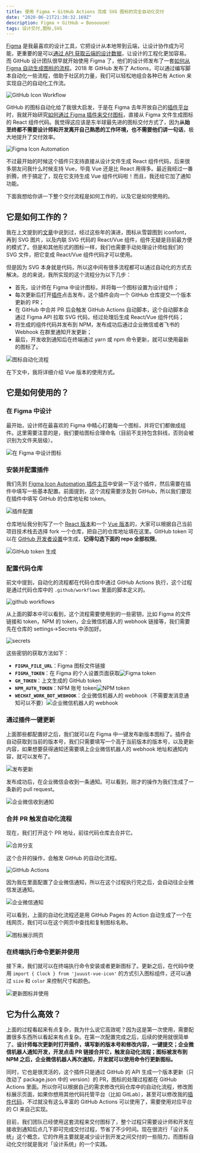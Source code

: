 ```yaml
---
title: 使用 Figma + GitHub Actions 完成 SVG 图标的完全自动化交付
date: "2020-06-21T21:30:32.169Z"
description: Figma + GitHub = Boooooom!
tags: 设计交付,图标,SVG
---
```


[Figma](https://figma.com) 是我最喜欢的设计工具，它把设计从本地带到云端，让设计协作成为可能，更重要的是可以[通过 API 获取云端的设计数据](https://www.figma.com/developers/api)，让设计的工程化更加容易。而 GitHub 设计团队很早就开始使用 Figma 了，他们的设计师发布了一套[如何从 Figma 自动生成图标的流程](https://github.blog/2018-04-12-driving-changes-from-designs/)。2018 年 GitHub 发布了 Actions，可以通过编写脚本自动化一些流程，借助于社区的力量，我们可以轻松地组合各种已有 Action 来实现自己的自动化工作流。

![GitHub Icon Workflow](./15927106065220.jpg)

GitHub 的图标自动化给了我很大启发，于是在 Figma 去年开放自己的[插件平台](https://www.figma.com/blog/plugins-are-coming-to-figma/)时，我就开始研究[如何通过 Figma 插件来交付图标](https://mp.weixin.qq.com/s/7_hb1rB2KF-1D7d2GNjl9g)，直接从 Figma 文件生成图标的 React 组件代码。我觉得这应该是东半球最先进的图标交付方式了，因为**从始至终都不需要设计师和开发离开自己熟悉的工作环境，也不需要他们讲一句话**，极大地提升了交付效率。

![Figma Icon Automation](./15927110802215.jpg)

不过最开始的时候这个插件只支持直接从设计文件生成 React 组件代码，后来很多朋友问我什么时候支持 Vue，毕竟 Vue 还是比 React 用得多。最近我经过一番折腾，终于搞定了，现在它支持生成 Vue 组件代码啦！而且，我还给它加了通知功能。

下面我想给你讲一下整个交付流程是如何工作的，以及它是如何使用的。

## 它是如何工作的？
我在上文提到的[文章](https://mp.weixin.qq.com/s/7_hb1rB2KF-1D7d2GNjl9g)中说到过，经过这些年的演进，图标从雪碧图到 iconfont，再到 SVG 图片，以及内联 SVG 代码的 React/Vue 组件，组件无疑是目前最方便的模式了。但是和其他形式的图标一样，我们也需要手动处理设计师给我们的 SVG 文件，把它变成 React/Vue 组件代码才可以使用。

但是因为 SVG 本身就是代码，所以这中间有很多流程都可以通过自动化的方式去解决。总的来说，我所实现的这个流程分为以下几步：

- 首先，设计师在 Figma 中设计图标，并将每一个图标设置为设计组件；
- 每次更新后打开[插件](https://www.figma.com/community/plugin/739395588962138807/figma-icon-automation)点击发布，这个插件会向一个 GitHub 仓库提交一个版本更新的 PR；
- 在 GitHub 中合并 PR 后会触发 GitHub Actions 自动脚本，这个自动脚本会通过 Figma API 拉取 SVG 代码，经过处理后生成 React/Vue 组件代码；
- 将生成的组件代码并发布到 NPM，发布成功后通过企业微信或者飞书的 Webhook 在群里通知开发更新；
- 最后，开发收到通知后在终端通过 yarn 或 npm 命令更新，就可以使用最新的图标了。

![图标自动化流程](./flow.jpg)

在下文中，我将详细介绍 Vue 版本的使用方式。

## 它是如何使用的？
### 在 Figma 中设计
最开始，设计师在最喜欢的 Figma 中精心打磨每一个图标，并将它们都做成组件。这里需要注意的是，我们要给图标合理命名（目前不支持包含斜线，否则会被识别为文件夹层级）。

![在 Figma 中设计图标](./15921728485252.jpg)

### 安装并配置插件
我们先到 [Figma Icon Automation 插件主页](https://www.figma.com/community/plugin/739395588962138807/figma-icon-automation)中安装一下这个插件，然后需要在插件中填写一些基本配置。前面提到，这个流程需要涉及到 GitHub，所以我们要现在插件中填写 GitHub 的仓库地址和 token。

![插件配置](./15927282256417.jpg)

仓库地址我分别写了一个 [React 版本](https://github.com/leadream/juuust-icon)和一个 [Vue 版本](https://github.com/leadream/juuust-vue-icon)的，大家可以根据自己当前项目技术栈去选择 fork 一个仓库，把自己的仓库地址填在这里。GitHub token 可以在 [GitHub 开发者设置](https://github.com/settings/tokens/new)中生成，**记得勾选下面的 repo 全部权限**。

![GitHub token 生成](./15927284872563.jpg)

### 配置代码仓库
前文中提到，自动化的流程都在代码仓库中通过 GitHub Actions 执行，这个过程是通过代码仓库中的 `.github/workflows` 里面的脚本定义的。

![github workflows](./15927338477537.jpg)

从上面的脚本中可以看到，这个流程需要使用到的一些密钥，比如 Figma 的文件链接和 token，NPM 的 token，企业微信机器人的 webhook 链接等，我们需要先在仓库的 settings->Secrets 中添加好。

![secrets](./15927295422660.jpg)

这些密钥的获取方法如下：
- **`FIGMA_FILE_URL`**：Figma 图标文件链接
- **`FIGMA_TOKEN`**：在 Figma 的个人设置页面获取![Figma token](./15927296702714.jpg)
- **`GH_TOKEN`**：上文生成的 GitHub token
- **`NPM_AUTH_TOKEN`**：NPM 账号 token![NPM token](./15927297602647.jpg)
- **`WECHAT_WORK_BOT_WEBHOOK`**：企业微信机器人的 webhook（不需要发消息通知可以不要）![企业微信机器人的 webhook](./15927298806009.jpg)

### 通过插件一键更新
上面那些都配置好之后，我们就可以在 Figma 中一键发布新版本图标了。插件会自动获取到当前的版本号，我们只需要填写一个高于当前版本的版本号，以及更新内容，如果想要获得通知还需要填上企业微信机器人的 webhook 地址和通知内容，就可以发布了。

![发布更新](./15927303191409.jpg)

发布成功后，在企业微信会收到一条通知。可以看到，刚才的操作为我们生成了一条新的 pull request。

![企业微信收到通知](./15927311898205.jpg)

### 合并 PR 触发自动化流程
现在，我们打开这个 PR 地址，前往代码仓库去合并它。

![合并分支](./15927314636222.jpg)

这个合并的操作，会触发 GitHub 的自动化流程。

![GitHub Actions](./15927342470011.jpg)

因为我在里面配置了企业微信通知，所以在这个过程执行完之后，会自动往企业微信发送通知。

![企业微信通知](./15927343201030.jpg)

可以看到，上面的自动化流程还是用 GitHub Pages 的 Action 自动生成了一个在线网页，我们可以在这个网页中查找和复制图标名称。

![图标展示网页](./15927344267426.jpg)

### 在终端执行命令更新并使用
接下来，我们就可以在终端执行命令安装或者更新图标了。更新之后，在代码中使用 `import { Clock } from 'juuust-vue-icon'` 的方式引入图标组件，还可以通过 `size` 和 `color` 来控制尺寸和颜色。

![更新图标并使用](./15927348965722.jpg)

## 它为什么高效？
上面的过程看起来有点复杂，我为什么说它高效呢？因为这是第一次使用，需要配置很多东西所以看起来有点复杂。在第一次配置完成之后，后续的使用就很简单了。**设计师每次更新时打开插件，填写新的版本号和修改内容，一键提交；企业微信机器人通知开发，开发点击 PR 链接合并它，触发自动化流程；图标被发布到 NPM 之后，企业微信机器人再次通知，开发就可以使用命令行更新图标。**

同时，它也是很灵活的，这个插件只是通过 GitHub 的 API 生成一个版本更新（只改动了 package.json 中的 version）的 PR，图标的处理过程都在 GitHub Actions 里面。所以你可以根据自己的需求修改代码仓库中的自动化流程，修改图标展示页面，如果你想用其他代码托管平台（比如 GitLab），甚至可以修改我的[插件代码](https://github.com/leadream/figma-icon-automation)，不过就没有这么丰富的 GitHub Actions 可以使用了，需要使用对应平台的 CI 来自己实现。

目前，我们团队已经使用这套流程来交付图标了，整个过程只需要设计师和开发在接收到通知后点几下即可完成交付过程，节省了不少时间。现在很流行「设计系统」这个概念，它的作用主要就是减少设计到开发之间交付的一些阻力，而图标自动化交付就是我对「设计系统」的一个实践。
